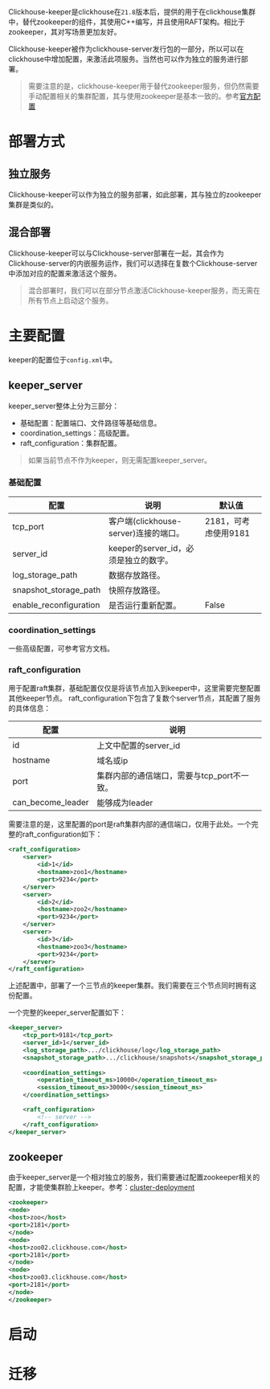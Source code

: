 Clickhouse-keeper是clickhouse在`21.8`版本后，提供的用于在clickhouse集群中，替代zookeeper的组件，其使用C++编写，并且使用RAFT架构。相比于zookeeper，其对写场景更加友好。

Clickhouse-keeper被作为clickhouse-server发行包的一部分，所以可以在clickhouse中增加配置，来激活此项服务。当然也可以作为独立的服务进行部署。

> 需要注意的是，clickhouse-keeper用于替代zookeeper服务，但仍然需要手动配置相关的集群配置，其与使用zookeeper是基本一致的。参考[官方配置](https://clickhouse.com/docs/en/engines/table-engines/mergetree-family/replication/)

# 部署方式

## 独立服务
Clickhouse-keeper可以作为独立的服务部署，如此部署，其与独立的zookeeper集群是类似的。

## 混合部署
Clickhouse-keeper可以与Clickhouse-server部署在一起，其会作为Clickhouse-server的内嵌服务运作，我们可以选择在复数个Clickhouse-server中添加对应的配置来激活这个服务。

> 混合部署时，我们可以在部分节点激活Clickhouse-keeper服务，而无需在所有节点上启动这个服务。


# 主要配置
keeper的配置位于`config.xml`中。
## keeper_server
keeper_server整体上分为三部分：
- 基础配置：配置端口、文件路径等基础信息。
- coordination_settings：高级配置。
- raft_configuration：集群配置。

> 如果当前节点不作为keeper，则无需配置keeper_server。
### 基础配置

| 配置                   | 说明                                  | 默认值 |
| ---------------------- | ------------------------------------- | ------ |
| tcp_port               | 客户端(clickhouse-server)连接的端口。 | 2181，可考虑使用9181   |
| server_id              | keeper的server_id，必须是独立的数字。 |        |
| log_storage_path       | 数据存放路径。                        |        |
| snapshot_storage_path  | 快照存放路径。                        |        |
| enable_reconfiguration | 是否运行重新配置。                    | False  |

### coordination_settings
一些高级配置，可参考官方文档。
### raft_configuration
用于配置raft集群，基础配置仅仅是将该节点加入到keeper中，这里需要完整配置其他keeper节点。
raft_configuration下包含了复数个server节点，其配置了服务的具体信息：

| 配置              | 说明                                     |
| ----------------- | ---------------------------------------- |
| id                | 上文中配置的server_id                    |
| hostname          | 域名或ip                                 |
| port              | 集群内部的通信端口，需要与tcp_port不一致。 |
| can_become_leader | 能够成为leader                           |
需要注意的是，这里配置的port是raft集群内部的通信端口，仅用于此处。一个完整的raft_configuration如下：
```xml
<raft_configuration>
	<server>  
		<id>1</id>  
		<hostname>zoo1</hostname>  
		<port>9234</port>  
	</server>
	<server>
		<id>2</id>
		<hostname>zoo2</hostname>  
		<port>9234</port>
	</server>
	<server>
		<id>3</id>
		<hostname>zoo3</hostname>  
		<port>9234</port>
	</server>
</raft_configuration>
```
上述配置中，部署了一个三节点的keeper集群。我们需要在三个节点同时拥有这份配置。

一个完整的keeper_server配置如下：
```xml
<keeper_server>
	<tcp_port>9181</tcp_port>  
	<server_id>1</server_id>  
	<log_storage_path>.../clickhouse/log</log_storage_path>  
	<snapshot_storage_path>.../clickhouse/snapshots</snapshot_storage_path>
  
	<coordination_settings>
		<operation_timeout_ms>10000</operation_timeout_ms>
		<session_timeout_ms>30000</session_timeout_ms>
	</coordination_settings>

	<raft_configuration>
		<!-- server -->
	</raft_configuration>
</keeper_server>  
```
## zookeeper
由于keeper_server是一个相对独立的服务，我们需要通过配置zookeeper相关的配置，才能使集群脸上keeper。参考：[cluster-deployment](https://clickhouse.com/docs/en/architecture/cluster-deployment)

```xml
<zookeeper>  
<node>  
<host>zoo</host>  
<port>2181</port>  
</node>  
<node>  
<host>zoo02.clickhouse.com</host>  
<port>2181</port>  
</node>  
<node>  
<host>zoo03.clickhouse.com</host>  
<port>2181</port>  
</node>  
</zookeeper>
```

# 启动


# 迁移
